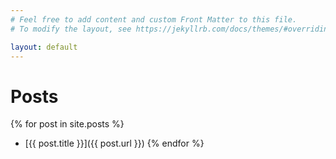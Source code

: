 ```yaml
---
# Feel free to add content and custom Front Matter to this file.
# To modify the layout, see https://jekyllrb.com/docs/themes/#overriding-theme-defaults

layout: default
---
```


# Posts
{% for post in site.posts %}
* [{{ post.title }}]({{ post.url }})
{% endfor %}
